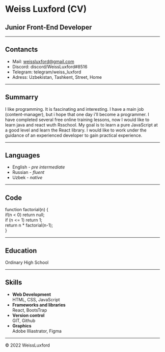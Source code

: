 # Weiss Luxford (CV)
## Junior Front-End Developer

---------------------
## Contancts
* Mail: weissluxford@gmail.com
* Discord: discord/WeissLuxford#8516
* Telegram: telegram/weiss_luxford
* Adress: Uzbekistan, Tashkent, Street, Home

--------------------
## Summarry

I like programming. It is fascinating and interesting. I have a main job (content-manager), but i hope that one day i'll become a programmer. I have completed several free online training lessons, now I would like to learn java and react wuth Rsschool. My goal is to learn a pure JavaScript at a good level and learn the React library. I would like to work under the guidance of an experienced developer to gain practical experience.

 --------------------
## Languages
* English - *pre intermediate*
* Russian - *fluent*
* Uzbek - *native*

----------------------
## Code 

function factorial(n) {\
    if(n < 0) return null;\
    if (n <= 1) return 1;\
    return n * factorial(n-1);\
  }

----------------------
## Education
Ordinary High School

----------------------
## Skills 
* __Web Development__\
HTML, CSS, JavaScript
* __Frameworks and libraries__\
React, BootsTrap
* __Version control__\
GIT, Github
* __Graphics__\
Adobe Illiastrator, Figma

--------------------

© 2022 WeissLuxford
